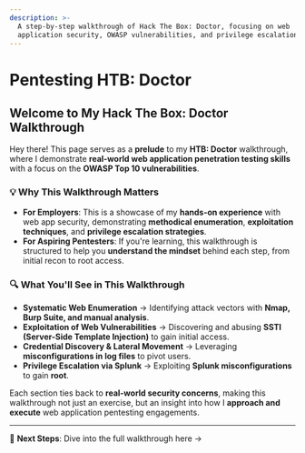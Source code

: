 ```yaml
---
description: >-
  A step-by-step walkthrough of Hack The Box: Doctor, focusing on web
  application security, OWASP vulnerabilities, and privilege escalation.
---
```


# Pentesting HTB: Doctor

## **Welcome to My Hack The Box: Doctor Walkthrough**

Hey there! This page serves as a **prelude** to my **HTB: Doctor** walkthrough, where I demonstrate **real-world web application penetration testing skills** with a focus on the **OWASP Top 10 vulnerabilities**.

### **💡 Why This Walkthrough Matters**

* **For Employers**: This is a showcase of my **hands-on experience** with web app security, demonstrating **methodical enumeration**, **exploitation techniques**, and **privilege escalation strategies**.
* **For Aspiring Pentesters**: If you're learning, this walkthrough is structured to help you **understand the mindset** behind each step, from initial recon to root access.

### **🔍 What You'll See in This Walkthrough**

* **Systematic Web Enumeration** → Identifying attack vectors with **Nmap, Burp Suite, and manual analysis**.
* **Exploitation of Web Vulnerabilities** → Discovering and abusing **SSTI (Server-Side Template Injection)** to gain initial access.
* **Credential Discovery & Lateral Movement** → Leveraging **misconfigurations in log files** to pivot users.
* **Privilege Escalation via Splunk** → Exploiting **Splunk misconfigurations** to gain **root**.

Each section ties back to **real-world security concerns**, making this walkthrough not just an exercise, but an insight into how I **approach and execute** web application pentesting engagements.

***

📌 **Next Steps**: Dive into the full walkthrough here →

